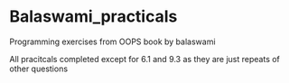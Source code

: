 # Balaswami_practicals
Programming exercises from OOPS book by balaswami

All pracitcals completed except for 6.1 and 9.3 as they are just repeats of other questions
